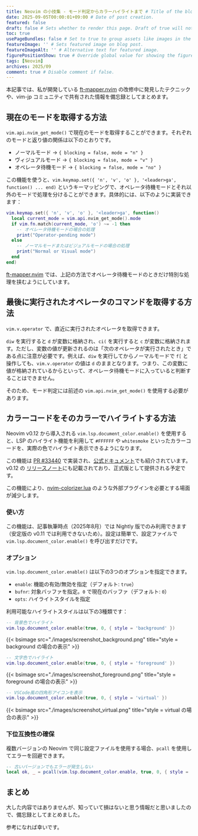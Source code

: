```yaml
---
title: Neovim の小技集 - モード判定からカラーハイライトまで # Title of the blog post.
date: 2025-09-05T00:00:01+09:00 # Date of post creation.
featured: false
draft: false # Sets whether to render this page. Draft of true will not be rendered.
toc: true
usePageBundles: false # Set to true to group assets like images in the same folder as this post.
featureImage: '' # Sets featured image on blog post.
featureImageAlt: '' # Alternative text for featured image.
figurePositionShow: true # Override global value for showing the figure label.
tags: [Neovim]
archives: 2025/09
comment: true # Disable comment if false.
---
```


本記事では、私が開発している [ft-mapper.nvim](https://github.com/s-show/ft-mapper.nvim) の改修中に発見したテクニックや、vim-jp コミュニティで共有された情報を備忘録としてまとめます。

## 現在のモードを取得する方法

`vim.api.nvim_get_mode()` で現在のモードを取得することができます。それぞれのモードと返り値の関係は以下のとおりです。

- ノーマルモード       -> `{ blocking = false, mode = "n" }`
- ヴィジュアルモード   -> `{ blocking = false, mode = "v" }`
- オペレータ待機モード -> `{ blocking = false, mode = "no" }`

この機能を使うと、`vim.keymap.set({ 'n', 'v', 'o' }, '<leader>ga', function() ... end)` というキーマッピングで、オペレータ待機モードとそれ以外のモードで処理を分けることができます。具体的には、以下のように実装できます：


```lua
vim.keymap.set({ 'n', 'v', 'o' }, '<leader>ga', function()
  local current_mode = vim.api.nvim_get_mode().mode
  if vim.fn.match(current_mode, 'o') ~= -1 then
    -- オペレータ待機モードの場合の処理
    print("Operator-pending mode")
  else
    -- ノーマルモードまたはビジュアルモードの場合の処理
    print("Normal or Visual mode")
  end
end)
```

[ft-mapper.nvim](https://github.com/s-show/ft-mapper.nvim) では、上記の方法でオペレータ待機モードのときだけ特別な処理を挟むようにしています。

## 最後に実行されたオペレータのコマンドを取得する方法

`vim.v.operator` で、直近に実行されたオペレータを取得できます。

`diw` を実行すると `d` が変数に格納され、`ci(` を実行すると `c` が変数に格納されます。ただし、変数の値が更新されるのは「次のオペレータが実行されたとき」である点に注意が必要です。例えば、`diw` を実行してからノーマルモードで `f[` と操作しても、`vim.v.operator` の値は `d` のままとなります。つまり、この変数に値が格納されているからといって、オペレータ待機モードに入っていると判断することはできません。

そのため、モード判定には前述の `vim.api.nvim_get_mode()` を使用する必要があります。


## カラーコードをそのカラーでハイライトする方法

Neovim v0.12 から導入される `vim.lsp.document_color.enable()` を使用すると、LSP のハイライト機能を利用して `#FFFFFF` や `whitesmoke` といったカラーコードを、実際の色でハイライト表示できるようになります。

この機能は [PR #33440](https://github.com/neovim/neovim/pull/33440) で実装され、[公式ドキュメント](https://neovim.io/doc/user/lsp.html#lsp-document_color)でも紹介されています。v0.12 の [リリースノート](https://github.com/neovim/neovim/blob/9269a1da355b760f5da66a5d2ee7eaad7399848d/runtime/doc/news.txt#L206)にも記載されており、正式版として提供される予定です。

この機能により、[nvim-colorizer.lua](https://github.com/norcalli/nvim-colorizer.lua) のような外部プラグインを必要とする場面が減少します。

### 使い方

この機能は、記事執筆時点（2025年8月）では Nightly 版でのみ利用できます（安定版の v0.11 では利用できないため）。設定は簡単で、設定ファイルで `vim.lsp.document_color.enable()` を呼び出すだけです。

### オプション

`vim.lsp.document_color.enable()` は以下の3つのオプションを指定できます。

- `enable`: 機能の有効/無効を指定（デフォルト: `true`）
- `bufnr`: 対象バッファを指定。`0` で現在のバッファ（デフォルト: `0`）
- `opts`: ハイライトスタイルを指定

利用可能なハイライトスタイルは以下の3種類です：

```lua
-- 背景色でハイライト
vim.lsp.document_color.enable(true, 0, { style = 'background' })
```

{{< bsimage src="./images/screenshot_background.png" title="style = background の場合の表示" >}}

```lua
-- 文字色でハイライト
vim.lsp.document_color.enable(true, 0, { style = 'foreground' })
```

{{< bsimage src="./images/screenshot_foreground.png" title="style = foreground の場合の表示" >}}

```lua
-- VSCode風の四角形アイコンを表示
vim.lsp.document_color.enable(true, 0, { style = 'virtual' })
```

{{< bsimage src="./images/screenshot_virtual.png" title="style = virtual の場合の表示" >}}

### 下位互換性の確保

複数バージョンの Neovim で同じ設定ファイルを使用する場合、`pcall` を使用してエラーを回避できます。

```lua
-- 古いバージョンでもエラーが発生しない
local ok, _ = pcall(vim.lsp.document_color.enable, true, 0, { style = 'virtual' })
```

## まとめ

大した内容ではありませんが、知っていて損はないと思う情報だと思いましたので、備忘録としてまとめました。

参考になれば幸いです。

